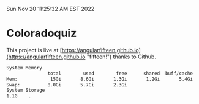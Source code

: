 Sun Nov 20 11:25:32 AM EST 2022

# Coloradoquiz


This project is live at [https://angularfifteen.github.io](https://angularfifteen.github.io "fifteen!") thanks to Github.

```bash
System Memory
               total        used        free      shared  buff/cache   available
Mem:            15Gi       8.6Gi       1.3Gi       1.2Gi       5.4Gi       5.1Gi
Swap:          8.0Gi       5.7Gi       2.3Gi
System Storage
1.1G	.
